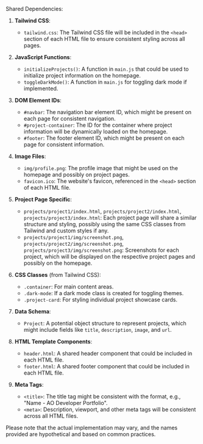 Shared Dependencies:

1. **Tailwind CSS**:
   - `tailwind.css`: The Tailwind CSS file will be included in the `<head>` section of each HTML file to ensure consistent styling across all pages.

2. **JavaScript Functions**:
   - `initializeProjects()`: A function in `main.js` that could be used to initialize project information on the homepage.
   - `toggleDarkMode()`: A function in `main.js` for toggling dark mode if implemented.

3. **DOM Element IDs**:
   - `#navbar`: The navigation bar element ID, which might be present on each page for consistent navigation.
   - `#project-container`: The ID for the container where project information will be dynamically loaded on the homepage.
   - `#footer`: The footer element ID, which might be present on each page for consistent information.

4. **Image Files**:
   - `img/profile.png`: The profile image that might be used on the homepage and possibly on project pages.
   - `favicon.ico`: The website's favicon, referenced in the `<head>` section of each HTML file.

5. **Project Page Specific**:
   - `projects/project1/index.html`, `projects/project2/index.html`, `projects/project3/index.html`: Each project page will share a similar structure and styling, possibly using the same CSS classes from Tailwind and custom styles if any.
   - `projects/project1/img/screenshot.png`, `projects/project2/img/screenshot.png`, `projects/project3/img/screenshot.png`: Screenshots for each project, which will be displayed on the respective project pages and possibly on the homepage.

6. **CSS Classes** (from Tailwind CSS):
   - `.container`: For main content areas.
   - `.dark-mode`: If a dark mode class is created for toggling themes.
   - `.project-card`: For styling individual project showcase cards.

7. **Data Schema**:
   - `Project`: A potential object structure to represent projects, which might include fields like `title`, `description`, `image`, and `url`.

8. **HTML Template Components**:
   - `header.html`: A shared header component that could be included in each HTML file.
   - `footer.html`: A shared footer component that could be included in each HTML file.

9. **Meta Tags**:
   - `<title>`: The title tag might be consistent with the format, e.g., "Name - AO Developer Portfolio".
   - `<meta>`: Description, viewport, and other meta tags will be consistent across all HTML files.

Please note that the actual implementation may vary, and the names provided are hypothetical and based on common practices.